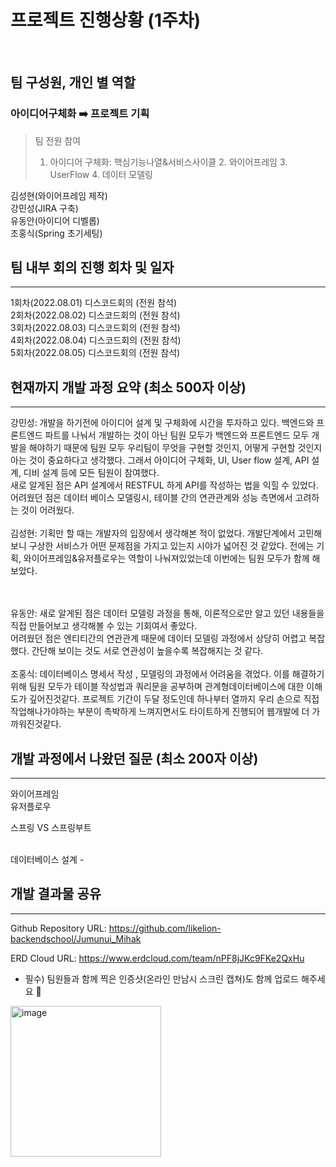 # 프로젝트 진행상황 (1주차)
<br>


## 팀 구성원, 개인 별 역할

### 아이디어구체화 ➡️ 프로젝트 기획
> 팀 전원 참여 <br>
> 1. 아이디어 구체화: 핵심기능나열&서비스사이클 2. 와이어프레임 3. UserFlow 4. 데이터 모델링

김성현(와이어프레임 제작) <br> 
강민성(JIRA 구축) <br>
유동안(아이디어 디벨롭) <br>
조홍식(Spring 초기세팅) <br>


## 팀 내부 회의 진행 회차 및 일자

---

1회차(2022.08.01) 디스코드회의 (전원 참석) <br>
2회차(2022.08.02) 디스코드회의 (전원 참석) <br>
3회차(2022.08.03) 디스코드회의 (전원 참석) <br>
4회차(2022.08.04) 디스코드회의 (전원 참석) <br>
5회차(2022.08.05) 디스코드회의 (전원 참석)

## 현재까지 개발 과정 요약 (최소 500자 이상)

---
강민성: 개발을 하기전에 아이디어 설계 및 구체화에 시간을 투자하고 있다. 백엔드와 프론트엔드 파트를 나눠서 개발하는 것이 아닌 팀원 모두가 백엔드와 프론트엔드 모두 개발을 해야하기 때문에 팀원 모두 우리팀이 무엇을 구현할 것인지, 어떻게 구현할 것인지 아는 것이 중요하다고 생각했다. 그래서 아이디어 구체화, UI, User flow 설계, API 설계, 디비 설계 등에 모든 팀원이 참여했다. <br>
새로 알게된 점은 API 설계에서 RESTFUL 하게 API를 작성하는 법을 익힐 수 있었다. <br>
어려웠던 점은 데이터 베이스 모델링시, 테이블 간의 연관관계와 성능 측면에서 고려하는 것이 어려웠다.
<br><br>
김성현: 기획만 할 때는 개발자의 입장에서 생각해본 적이 없었다. 개발단계에서 고민해보니 구상한 서비스가 어떤 문제점을 가지고 있는지 시야가 넓어진 것 같았다. 전에는 기획, 와이어프레임&유저플로우는 역할이 나눠져있었는데 이번에는 팀원 모두가 함께 해보았다. <br>

<br><br>
유동안: 새로 알게된 점은 데이터 모델링 과정을 통해, 이론적으로만 알고 있던 내용들을 직접 만들어보고 생각해볼 수 있는 기회여서 좋았다.<br>
어려웠던 점은 엔티티간의 연관관계 때문에 데이터 모델링 과정에서 상당히 어렵고 복잡했다. 간단해 보이는 것도 서로 연관성이 높을수록 복잡해지는 것 같다.
<br><br>
조홍식: 데이터베이스 명세서 작성 , 모델링의 과정에서 어려움을 겪었다.
이를 해결하기 위해 팀원 모두가 테이블 작성법과 쿼리문을 공부하며
관계형데이터베이스에 대한 이해도가 깊어진것같다.
프로젝트 기간이 두달 정도인데 하나부터 열까지 우리 손으로 직접
작업해나가야하는 부분이 촉박하게 느껴지면서도 타이트하게 진행되어
웹개발에 더 가까워진것같다. <br>

## 개발 과정에서 나왔던 질문 (최소 200자 이상)

---

와이어프레임
<br>
유저플로우
<br>

스프링 VS 스프링부트

<br>
데이터베이스 설계
- 

## 개발 결과물 공유

---

Github Repository URL: 
https://github.com/likelion-backendschool/Jumunui_Mihak

ERD Cloud URL:
https://www.erdcloud.com/team/nPF8jJKc9FKe2QxHu


- 필수) 팀원들과 함께 찍은 인증샷(온라인 만남시 스크린 캡쳐)도 함께 업로드 해주세요 🙂
<img width="241" alt="image" src="https://user-images.githubusercontent.com/53210680/183417190-6b7dbb3a-45c1-455b-b688-7b47cb5ca45c.png">
